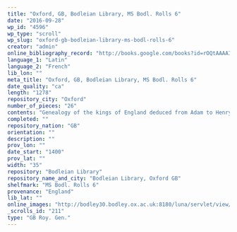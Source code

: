 ```yaml
---
title: "Oxford, GB, Bodleian Library, MS Bodl. Rolls 6"
date: "2016-09-28"
wp_id: "4596"
wp_type: "scroll"
wp_slug: "oxford-gb-bodleian-library-ms-bodl-rolls-6"
creator: "admin"
online_bibliography_record: "http://books.google.com/books?id=rOQtAAAAIAAJ&pg=PA558&lpg=PA558&dq=bodleian+library+pedigree+roll+2&source=bl&ots=YViuDY6a0W&sig=pR7fAhw7X8fupSiBIUJnBkRSl3I&hl=en&sa=X&ei=_-HCU4qzOMykyATosYLgCg&ved=0CD0Q6AEwBQ#v=onepage&q=bodleian%20library%20pedigree%20roll%202&f=false  p.563"
language_1: "Latin"
language_2: "French"
lib_lon: ""
meta_title: "Oxford, GB, Bodleian Library, MS Bodl. Rolls 6"
date_quality: "ca"
length: "1278"
repository_city: "Oxford"
number_of_pieces: "26"
contents: "Genealogy of the kings of England deduced from Adam to Henry V, with circular diagram of England, heraldic arms, and miniatures. Also contains notes on English and Scottish monastic houses on back of membranes 2 and 5."
completed: ""
repository_nation: "GB"
orientation: ""
description: ""
prov_lon: ""
date_start: "1400"
prov_lat: ""
width: "35"
repository: "Bodleian Library"
repository_name_and_city: "Bodleian Library, Oxford GB"
shelfmark: "MS Bodl. Rolls 6"
provenance: "England"
lib_lat: ""
online_images: "http://bodley30.bodley.ox.ac.uk:8180/luna/servlet/view/all/what/MS.+Bodl.+Rolls+6"
_scrolls_id: "211"
type: "GB Roy. Gen."
---
```



